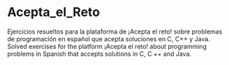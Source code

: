 # Acepta_el_Reto
Ejercicios resueltos para la plataforma de ¡Acepta el reto! sobre problemas de programación en español que acepta soluciones en C, C++ y Java.
Solved exercises for the platform ¡Acepta el reto!  about programming problems in Spanish that accepts solutions in C, C ++ and Java.
